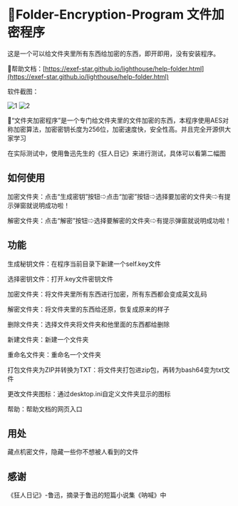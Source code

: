 # 🍞Folder-Encryption-Program 文件加密程序

这是一个可以给文件夹里所有东西给加密的东西，即开即用，没有安装程序。

📒帮助文档：[https://exef-star.github.io/lighthouse/help-folder.html](https://exef-star.github.io/lighthouse/help-folder.html)

软件截图：

![1](https://s1.imagehub.cc/images/2024/08/20/aae45f42f00b9b491f8a151a29ee6956.png)
![2](https://s1.imagehub.cc/images/2024/08/20/2c4270ce89d684505a80b42c530a3555.png)

🔑“文件夹加密程序”是一个专门给文件夹里的文件加密的东西，本程序使用AES对称加密算法，加密密钥长度为256位，加密速度快，安全性高。并且完全开源供大家学习

在实际测试中，使用鲁迅先生的《狂人日记》来进行测试，具体可以看第二幅图

## 如何使用
加密文件夹：点击“生成密钥”按钮⇨点击“加密”按钮⇨选择要加密的文件夹⇨有提示弹窗就说明成功啦！

解密文件夹：点击“解密”按钮⇨选择要解密的文件夹⇨有提示弹窗就说明成功啦！
## 功能

生成秘钥文件：在程序当前目录下新建一个self.key文件

选择密钥文件：打开.key文件密钥文件

加密文件夹：将文件夹里所有东西进行加密，所有东西都会变成英文乱码

解密文件夹：将文件夹里的东西给还原，恢复成原来的样子

删除文件夹：选择文件夹将文件夹和他里面的东西都给删除

新建文件夹：新建一个文件夹

重命名文件夹：重命名一个文件夹

打包文件夹为ZIP并转换为TXT：将文件夹打包进zip包，再转为bash64变为txt文件

更改文件夹图标：通过desktop.ini自定义文件夹显示的图标

帮助：帮助文档的网页入口
## 用处
藏点机密文件，隐藏一些你不想被人看到的文件

## 感谢
《狂人日记》-鲁迅，摘录于鲁迅的短篇小说集《呐喊》中
